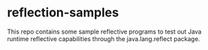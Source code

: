 # reflection-samples

This repo contains some sample reflective programs to test out Java runtime reflective capabilities through the java.lang.reflect package.
